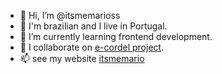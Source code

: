 - 👋 Hi, I’m @itsmemarioss
- 👀 I'm brazilian and I live in Portugal.
- 🌱 I’m currently learning frontend development.
- 💞️ I collaborate on [e-cordel project](https://github.com/e-cordel).
- 📫 see my website [itsmemario](http://itsmemario.com.br)

<!---
itsmemarioss/itsmemarioss is a ✨ special ✨ repository because its `README.md` (this file) appears on your GitHub profile.
You can click the Preview link to take a look at your changes.
--->
